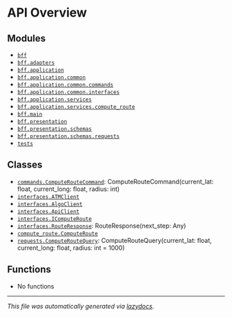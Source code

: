 <!-- markdownlint-disable -->

# API Overview

## Modules

- [`bff`](./bff.md#module-bff)
- [`bff.adapters`](./bff.adapters.md#module-bffadapters)
- [`bff.application`](./bff.application.md#module-bffapplication)
- [`bff.application.common`](./bff.application.common.md#module-bffapplicationcommon)
- [`bff.application.common.commands`](./bff.application.common.commands.md#module-bffapplicationcommoncommands)
- [`bff.application.common.interfaces`](./bff.application.common.interfaces.md#module-bffapplicationcommoninterfaces)
- [`bff.application.services`](./bff.application.services.md#module-bffapplicationservices)
- [`bff.application.services.compute_route`](./bff.application.services.compute_route.md#module-bffapplicationservicescompute_route)
- [`bff.main`](./bff.main.md#module-bffmain)
- [`bff.presentation`](./bff.presentation.md#module-bffpresentation)
- [`bff.presentation.schemas`](./bff.presentation.schemas.md#module-bffpresentationschemas)
- [`bff.presentation.schemas.requests`](./bff.presentation.schemas.requests.md#module-bffpresentationschemasrequests)
- [`tests`](./tests.md#module-tests)

## Classes

- [`commands.ComputeRouteCommand`](./bff.application.common.commands.md#class-computeroutecommand): ComputeRouteCommand(current_lat: float, current_long: float, radius: int)
- [`interfaces.ATMClient`](./bff.application.common.interfaces.md#class-atmclient)
- [`interfaces.AlgoClient`](./bff.application.common.interfaces.md#class-algoclient)
- [`interfaces.ApiClient`](./bff.application.common.interfaces.md#class-apiclient)
- [`interfaces.IComputeRoute`](./bff.application.common.interfaces.md#class-icomputeroute)
- [`interfaces.RouteResponse`](./bff.application.common.interfaces.md#class-routeresponse): RouteResponse(next_step: Any)
- [`compute_route.ComputeRoute`](./bff.application.services.compute_route.md#class-computeroute)
- [`requests.ComputeRouteQuery`](./bff.presentation.schemas.requests.md#class-computeroutequery): ComputeRouteQuery(current_lat: float, current_long: float, radius: int = 1000)

## Functions

- No functions


---

_This file was automatically generated via [lazydocs](https://github.com/ml-tooling/lazydocs)._
